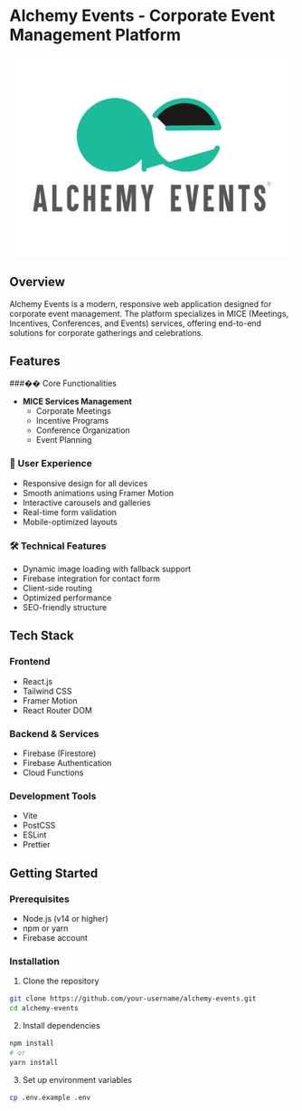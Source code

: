 # Alchemy Events - Corporate Event Management Platform

![Alchemy Events Logo](src/assets/logos/logo.png)

## Overview

Alchemy Events is a modern, responsive web application designed for corporate event management. The platform specializes in MICE (Meetings, Incentives, Conferences, and Events) services, offering end-to-end solutions for corporate gatherings and celebrations.

## Features

###�� Core Functionalities
- **MICE Services Management**
  - Corporate Meetings
  - Incentive Programs
  - Conference Organization
  - Event Planning

### 💫 User Experience
- Responsive design for all devices
- Smooth animations using Framer Motion
- Interactive carousels and galleries
- Real-time form validation
- Mobile-optimized layouts

### 🛠 Technical Features
- Dynamic image loading with fallback support
- Firebase integration for contact form
- Client-side routing
- Optimized performance
- SEO-friendly structure

## Tech Stack

### Frontend
- React.js
- Tailwind CSS
- Framer Motion
- React Router DOM

### Backend & Services
- Firebase (Firestore)
- Firebase Authentication
- Cloud Functions

### Development Tools
- Vite
- PostCSS
- ESLint
- Prettier

## Getting Started

### Prerequisites
- Node.js (v14 or higher)
- npm or yarn
- Firebase account

### Installation

1. Clone the repository

```bash
git clone https://github.com/your-username/alchemy-events.git
cd alchemy-events
```

2. Install dependencies

```bash
npm install
# or
yarn install
```

3. Set up environment variables

```bash
cp .env.example .env
```
